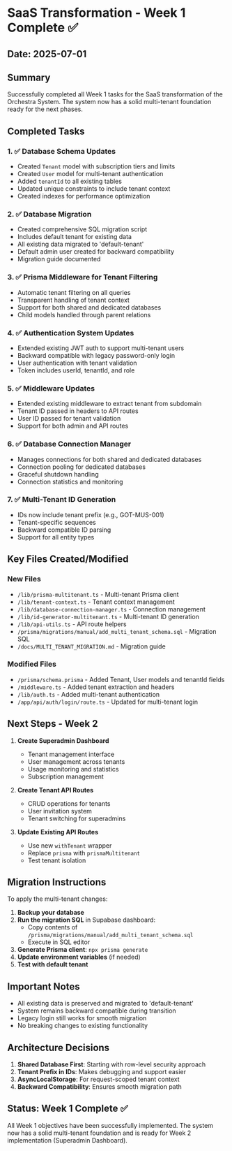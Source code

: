 # SaaS Transformation - Week 1 Complete ✅

## Date: 2025-07-01

## Summary
Successfully completed all Week 1 tasks for the SaaS transformation of the Orchestra System. The system now has a solid multi-tenant foundation ready for the next phases.

## Completed Tasks

### 1. ✅ Database Schema Updates
- Created `Tenant` model with subscription tiers and limits
- Created `User` model for multi-tenant authentication
- Added `tenantId` to all existing tables
- Updated unique constraints to include tenant context
- Created indexes for performance optimization

### 2. ✅ Database Migration
- Created comprehensive SQL migration script
- Includes default tenant for existing data
- All existing data migrated to 'default-tenant'
- Default admin user created for backward compatibility
- Migration guide documented

### 3. ✅ Prisma Middleware for Tenant Filtering
- Automatic tenant filtering on all queries
- Transparent handling of tenant context
- Support for both shared and dedicated databases
- Child models handled through parent relations

### 4. ✅ Authentication System Updates
- Extended existing JWT auth to support multi-tenant users
- Backward compatible with legacy password-only login
- User authentication with tenant validation
- Token includes userId, tenantId, and role

### 5. ✅ Middleware Updates
- Extended existing middleware to extract tenant from subdomain
- Tenant ID passed in headers to API routes
- User ID passed for tenant validation
- Support for both admin and API routes

### 6. ✅ Database Connection Manager
- Manages connections for both shared and dedicated databases
- Connection pooling for dedicated databases
- Graceful shutdown handling
- Connection statistics and monitoring

### 7. ✅ Multi-Tenant ID Generation
- IDs now include tenant prefix (e.g., GOT-MUS-001)
- Tenant-specific sequences
- Backward compatible ID parsing
- Support for all entity types

## Key Files Created/Modified

### New Files
- `/lib/prisma-multitenant.ts` - Multi-tenant Prisma client
- `/lib/tenant-context.ts` - Tenant context management
- `/lib/database-connection-manager.ts` - Connection management
- `/lib/id-generator-multitenant.ts` - Multi-tenant ID generation
- `/lib/api-utils.ts` - API route helpers
- `/prisma/migrations/manual/add_multi_tenant_schema.sql` - Migration SQL
- `/docs/MULTI_TENANT_MIGRATION.md` - Migration guide

### Modified Files
- `/prisma/schema.prisma` - Added Tenant, User models and tenantId fields
- `/middleware.ts` - Added tenant extraction and headers
- `/lib/auth.ts` - Added multi-tenant authentication
- `/app/api/auth/login/route.ts` - Updated for multi-tenant login

## Next Steps - Week 2

1. **Create Superadmin Dashboard**
   - Tenant management interface
   - User management across tenants
   - Usage monitoring and statistics
   - Subscription management

2. **Create Tenant API Routes**
   - CRUD operations for tenants
   - User invitation system
   - Tenant switching for superadmins

3. **Update Existing API Routes**
   - Use new `withTenant` wrapper
   - Replace `prisma` with `prismaMultitenant`
   - Test tenant isolation

## Migration Instructions

To apply the multi-tenant changes:

1. **Backup your database**
2. **Run the migration SQL** in Supabase dashboard:
   - Copy contents of `/prisma/migrations/manual/add_multi_tenant_schema.sql`
   - Execute in SQL editor
3. **Generate Prisma client**: `npx prisma generate`
4. **Update environment variables** (if needed)
5. **Test with default tenant**

## Important Notes

- All existing data is preserved and migrated to 'default-tenant'
- System remains backward compatible during transition
- Legacy login still works for smooth migration
- No breaking changes to existing functionality

## Architecture Decisions

1. **Shared Database First**: Starting with row-level security approach
2. **Tenant Prefix in IDs**: Makes debugging and support easier
3. **AsyncLocalStorage**: For request-scoped tenant context
4. **Backward Compatibility**: Ensures smooth migration path

## Status: Week 1 Complete ✅

All Week 1 objectives have been successfully implemented. The system now has a solid multi-tenant foundation and is ready for Week 2 implementation (Superadmin Dashboard).
